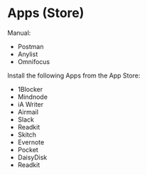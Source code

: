 # Apps \(Store\)

Manual:

* Postman
* Anylist
* Omnifocus

Install the following Apps from the App Store:

* 1Blocker
* Mindnode
* iA Writer
* Airmail
* Slack
* Readkit
* Skitch
* Evernote
* Pocket
* DaisyDisk
* Readkit



